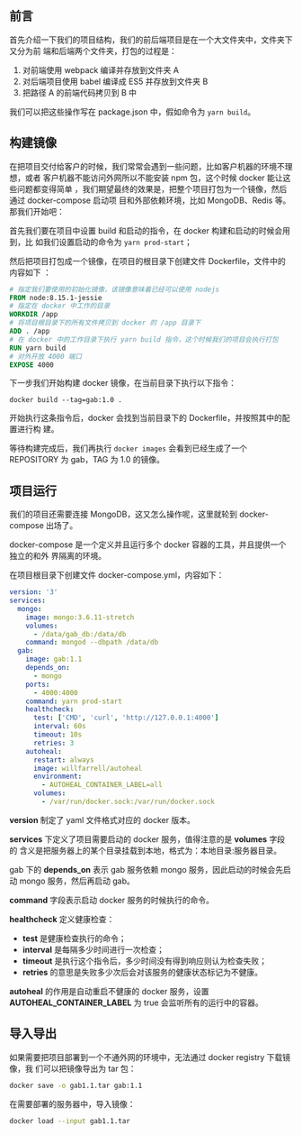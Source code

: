 ## 前言

首先介绍一下我们的项目结构，我们的前后端项目是在一个大文件夹中，文件夹下又分为前
端和后端两个文件夹，打包的过程是：

1. 对前端使用 webpack 编译并存放到文件夹 A
2. 对后端项目使用 babel 编译成 ES5 并存放到文件夹 B
3. 把路径 A 的前端代码拷贝到 B 中

我们可以把这些操作写在 package.json 中，假如命令为 `yarn build`。

## 构建镜像

在把项目交付给客户的时候，我们常常会遇到一些问题，比如客户机器的环境不理想，或者
客户机器不能访问外网所以不能安装 npm 包，这个时候 docker 能让这些问题都变得简单
，我们期望最终的效果是，把整个项目打包为一个镜像，然后通过 docker-compose 启动项
目和外部依赖环境，比如 MongoDB、Redis 等。那我们开始吧：

首先我们要在项目中设置 build 和启动的指令，在 docker 构建和启动的时候会用到，比
如我们设置启动的命令为 `yarn prod-start`；

然后把项目打包成一个镜像，在项目的根目录下创建文件 Dockerfile，文件中的内容如下
：

```dockerfile
# 指定我们要使用的初始化镜像，该镜像意味着已经可以使用 nodejs
FROM node:8.15.1-jessie
# 指定在 docker 中工作的目录
WORKDIR /app
# 将项目根目录下的所有文件拷贝到 docker 的 /app 目录下
ADD . /app
# 在 docker 中的工作目录下执行 yarn build 指令，这个时候我们的项目会执行打包
RUN yarn build
# 对外开放 4000 端口
EXPOSE 4000
```

下一步我们开始构建 docker 镜像，在当前目录下执行以下指令：

```
docker build --tag=gab:1.0 .
```

开始执行这条指令后，docker 会找到当前目录下的 Dockerfile，并按照其中的配置进行构
建。

等待构建完成后，我们再执行 `docker images` 会看到已经生成了一个 REPOSITORY 为
gab，TAG 为 1.0 的镜像。

## 项目运行

我们的项目还需要连接 MongoDB，这又怎么操作呢，这里就轮到 docker-compose 出场了。

docker-compose 是一个定义并且运行多个 docker 容器的工具，并且提供一个独立的和外
界隔离的环境。

在项目根目录下创建文件 docker-compose.yml，内容如下：

```yaml
version: '3'
services:
  mongo:
    image: mongo:3.6.11-stretch
    volumes:
      - /data/gab_db:/data/db
    command: mongod --dbpath /data/db
  gab:
    image: gab:1.1
    depends_on:
      - mongo
    ports:
      - 4000:4000
    command: yarn prod-start
    healthcheck:
      test: ['CMD', 'curl', 'http://127.0.0.1:4000']
      interval: 60s
      timeout: 10s
      retries: 3
    autoheal:
      restart: always
      image: willfarrell/autoheal
      environment:
        - AUTOHEAL_CONTAINER_LABEL=all
      volumes:
        - /var/run/docker.sock:/var/run/docker.sock
```

**version** 制定了 yaml 文件格式对应的 docker 版本。

**services** 下定义了项目需要启动的 docker 服务，值得注意的是 **volumes** 字段的
含义是把服务器上的某个目录挂载到本地，格式为：本地目录:服务器目录。

gab 下的 **depends_on** 表示 gab 服务依赖 mongo 服务，因此启动的时候会先启动
mongo 服务，然后再启动 gab。

**command** 字段表示启动 docker 服务的时候执行的命令。

**healthcheck** 定义健康检查：

- **test** 是健康检查执行的命令；
- **interval** 是每隔多少时间进行一次检查；
- **timeout** 是执行这个指令后，多少时间没有得到响应则认为检查失败；
- **retries** 的意思是失败多少次后会对该服务的健康状态标记为不健康。

**autoheal** 的作用是自动重启不健康的 docker 服务，设置
**AUTOHEAL_CONTAINER_LABEL** 为 true 会监听所有的运行中的容器。

## 导入导出

如果需要把项目部署到一个不通外网的环境中，无法通过 docker registry 下载镜像，我
们可以把镜像导出为 tar 包：

```bash
docker save -o gab1.1.tar gab:1.1
```

在需要部署的服务器中，导入镜像：

```bash
docker load --input gab1.1.tar
```
